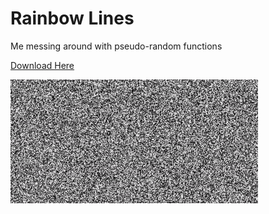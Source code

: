 # Rainbow Lines  
Me messing around with pseudo-random functions  
  
[Download Here](https://github.com/TacnaynDev/Resource-Packs-Demo/blob/main/Info/Downloads/TV%20Static.zip)  
  
![TV Static](https://raw.githubusercontent.com/TacnaynDev/Resource-Packs-Demo/main/img/static.gif)  
